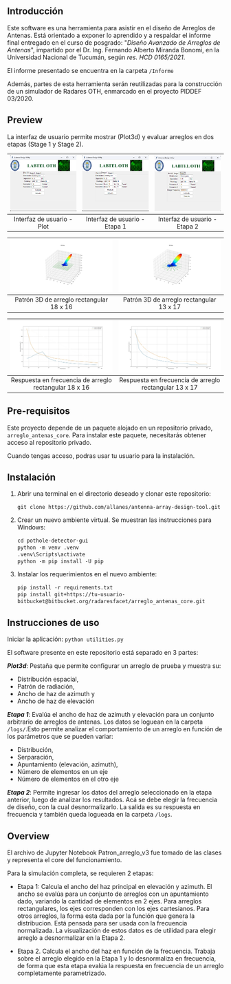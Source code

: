 ## Introducción

Este software es una herramienta para asistir en el diseño de Arreglos de Antenas. 
Está orientado a exponer lo aprendido y a respaldar el informe final entregado en el curso de posgrado: "*Diseño Avanzado de Arreglos de Antenas*", impartido por el Dr. Ing. Fernando Alberto Miranda Bonomi, en la Universidad Nacional de Tucumán, según *res. HCD 0165/2021*. 

El informe presentado se encuentra en la carpeta `/Informe`

Además, partes de esta herramienta serán reutilizadas para la construcción de un simulador de Radares OTH, enmarcado en el proyecto PIDDEF 03/2020.

## Preview

La interfaz de usuario permite mostrar (Plot3d) y evaluar arreglos en dos etapas (Stage 1 y Stage 2).

| ![Imagen 1](imagenes/ss_plot.png) | ![Imagen 2](imagenes/ss_stage1.png) | ![Imagen 3](imagenes/ss_stage2.png) |
|:---:|:---:|:---:|
| Interfaz de usuario - Plot | Interfaz de usuario - Etapa 1 | Interfaz de usuario - Etapa 2 |

| ![Imagen 6](imagenes/patron3D_rectangular.jpg) | ![Imagen 7](imagenes/patron3D_circular.jpg) |
|:---:|:---:|
| Patrón 3D de arreglo rectangular 18 x 16 | Patrón 3D de arreglo rectangular 13 x 17 |

| ![Imagen 8](imagenes/respuesta_en_frecuencia_rectangular.jpg) | ![Imagen 9](imagenes/respuesta_en_frecuencia_circular.jpg) |
|:---:|:---:|
| Respuesta en frecuencia de arreglo rectangular 18 x 16 | Respuesta en frecuencia de arreglo rectangular 13 x 17 |

<!-- | ![Imagen 4](imagenes/plot_arreglo_rectangular_18x16.png) | ![Imagen 5](imagenes/plot_arreglo_circular_13x17.png) |
|:---:|:---:|
| Plot de arreglo rectangular 18 x 16 | Plot de arreglo rectangular 13 x 17 | -->

## Pre-requisitos

Este proyecto depende de un paquete alojado en un repositorio privado, `arreglo_antenas_core`. Para instalar este paquete, necesitarás obtener acceso al repositorio privado. 

Cuando tengas acceso, podras usar tu usuario para la instalación.

## Instalación

1. Abrir una terminal en el directorio deseado y clonar este repositorio:
   ```
   git clone https://github.com/allanes/antenna-array-design-tool.git
   ```

2. Crear un nuevo ambiente virtual. Se muestran las instrucciones para Windows:
    ```   
    cd pothole-detector-gui
    python -m venv .venv
    .venv\Scripts\activate
    python -m pip install -U pip
    ``` 

3. Instalar los requerimientos en el nuevo ambiente:
    ```
    pip install -r requirements.txt    
    pip install git+https://tu-usuario-bitbucket@bitbucket.org/radaresfacet/arreglo_antenas_core.git
    ```

## Instrucciones de uso

Iniciar la aplicación:
    ```
    python utilities.py
    ```

El software presente en este repositorio está separado en 3 partes:

***Plot3d***: Pestaña que permite configurar un arreglo de prueba y muestra su:
-   Distribución espacial,
-   Patrón de radiación,
-   Ancho de haz de azimuth y
-   Ancho de haz de elevación

***Etapa 1***: Evalúa el ancho de haz de azimuth y elevación para un conjunto arbitrario de arreglos de antenas. Los datos se loguean en la carpeta `/logs/`.Esto permite analizar el comportamiento de un arreglo en función de los parámetros que se pueden variar:
-   Distribución,
-   Serparación,
-   Apuntamiento (elevación, azimuth),
-   Número de elementos en un eje
-   Número de elementos en el otro eje

***Etapa 2***: Permite ingresar los datos del arreglo seleccionado en la etapa anterior, luego de analizar los resultados. Acá se debe elegir la frecuencia de diseño, con la cual desnormalizarlo. La salida es su respuesta en frecuencia y también queda logueada en la carpeta `/logs`.

## Overview
El archivo de Jupyter Notebook Patron_arreglo_v3 fue tomado de las clases y representa el core del funcionamiento.

Para la simulación completa, se requieren 2 etapas:

-   Etapa 1: Calcula el ancho del haz principal en elevación y azimuth. El ancho se evalúa para un conjunto de arreglos con un apuntamiento dado, variando la cantidad de elementos
en 2 ejes. Para arreglos rectangulares, los ejes corresponden con los ejes cartesianos.
Para otros arreglos, la forma esta dada por la función que genera la distribucion. Está pensada para ser usada con la frecuencia normalizada. La visualización de estos datos es de utilidad para elegir arreglo a desnormalizar en la Etapa 2.

-   Etapa 2. Calcula el ancho del haz en función de la frecuencia. Trabaja sobre el arreglo elegido en la Etapa 1 y lo desnormaliza en frecuencia, de forma que esta etapa evalúa la respuesta en frecuencia de un arreglo completamente parametrizado.


